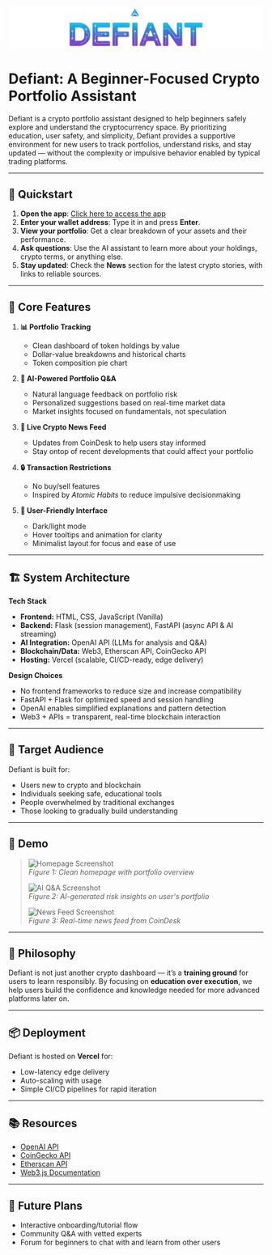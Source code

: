 <p align="center">
  <img src="app/static/images/defiant.png" alt="DeFiant Logo" width="600" />
</p>

# Defiant: A Beginner-Focused Crypto Portfolio Assistant

Defiant is a crypto portfolio assistant designed to help beginners safely explore and understand the cryptocurrency space. By prioritizing education, user safety, and simplicity, Defiant provides a supportive environment for new users to track portfolios, understand risks, and stay updated — without the complexity or impulsive behavior enabled by typical trading platforms.

---

## 🚀 Quickstart

1. **Open the app**: [Click here to access the app](#)
2. **Enter your wallet address**: Type it in and press **Enter**.
3. **View your portfolio**: Get a clear breakdown of your assets and their performance.
4. **Ask questions**: Use the AI assistant to learn more about your holdings, crypto terms, or anything else.
5. **Stay updated**: Check the **News** section for the latest crypto stories, with links to reliable sources.

---

## 🧠 Core Features

1. **📊 Portfolio Tracking**  
   - Clean dashboard of token holdings by value  
   - Dollar-value breakdowns and historical charts  
   - Token composition pie chart  

2. **🤖 AI-Powered Portfolio Q&A**  
   - Natural language feedback on portfolio risk  
   - Personalized suggestions based on real-time market data  
   - Market insights focused on fundamentals, not speculation  

3. **📰 Live Crypto News Feed**  
   - Updates from CoinDesk to help users stay informed
   - Stay ontop of recent developments that could affect your portfolio  

4. **🔒 Transaction Restrictions**  
   - No buy/sell features  
   - Inspired by *Atomic Habits* to reduce impulsive decisionmaking

5. **🎨 User-Friendly Interface**  
   - Dark/light mode  
   - Hover tooltips and animation for clarity  
   - Minimalist layout for focus and ease of use  

---

## 🏗️ System Architecture

**Tech Stack**

- **Frontend:** HTML, CSS, JavaScript (Vanilla)
- **Backend:** Flask (session management), FastAPI (async API & AI streaming)
- **AI Integration:** OpenAI API (LLMs for analysis and Q&A)
- **Blockchain/Data:** Web3, Etherscan API, CoinGecko API
- **Hosting:** Vercel (scalable, CI/CD-ready, edge delivery)

**Design Choices**

- No frontend frameworks to reduce size and increase compatibility  
- FastAPI + Flask for optimized speed and session handling  
- OpenAI enables simplified explanations and pattern detection  
- Web3 + APIs = transparent, real-time blockchain interaction  

---

## 👥 Target Audience

Defiant is built for:
- Users new to crypto and blockchain  
- Individuals seeking safe, educational tools  
- People overwhelmed by traditional exchanges  
- Those looking to gradually build understanding  

---

## 📸 Demo

> ![Homepage Screenshot](images/home_placeholder.png)  
> _Figure 1: Clean homepage with portfolio overview_
> 
> ![AI Q&A Screenshot](images/ai_placeholder.png)  
> _Figure 2: AI-generated risk insights on user's portfolio_
> 
> ![News Feed Screenshot](images/news_placeholder.png)  
> _Figure 3: Real-time news feed from CoinDesk_

---

## 🔐 Philosophy

Defiant is not just another crypto dashboard — it’s a **training ground** for users to learn responsibly. By focusing on **education over execution**, we help users build the confidence and knowledge needed for more advanced platforms later on.

---

## 📦 Deployment

Defiant is hosted on **Vercel** for:
- Low-latency edge delivery  
- Auto-scaling with usage  
- Simple CI/CD pipelines for rapid iteration  

---

## 📚 Resources

- [OpenAI API](https://platform.openai.com/docs)
- [CoinGecko API](https://www.coingecko.com/en/api)
- [Etherscan API](https://docs.etherscan.io/)
- [Web3.js Documentation](https://web3js.readthedocs.io/)

---

## 🧩 Future Plans

- Interactive onboarding/tutorial flow  
- Community Q&A with vetted experts  
- Forum for beginners to chat with and learn from other users
